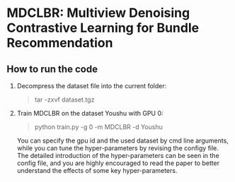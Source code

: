# MDCLBR: Multiview Denoising Contrastive Learning  for Bundle Recommendation
## How to run the code
1. Decompress the dataset file into the current folder: 

   > tar -zxvf dataset.tgz

2. Train MDCLBR on the dataset Youshu with GPU 0: 

   > python train.py -g 0 -m MDCLBR -d Youshu

   You can specify the gpu id and the used dataset by cmd line arguments, while you can tune the hyper-parameters by revising the configy file. The detailed introduction of the hyper-parameters can be seen in the config file, and you are highly encouraged to read the paper to better understand the effects of some key hyper-parameters.
